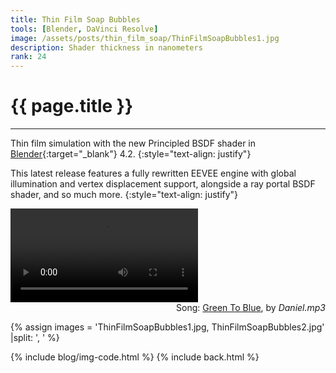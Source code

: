 ```yaml
---
title: Thin Film Soap Bubbles
tools: [Blender, DaVinci Resolve]
image: /assets/posts/thin_film_soap/ThinFilmSoapBubbles1.jpg
description: Shader thickness in nanometers
rank: 24
---
```


# **{{ page.title }}**
<hr class="short">

Thin film simulation with the new Principled BSDF shader in [Blender](https://www.blender.org){:target="_blank"} 4.2.
{:style="text-align: justify"}

This latest release features a fully rewritten EEVEE engine with global illumination and vertex displacement support, alongside a ray portal BSDF shader, and so much more.
{:style="text-align: justify"}

<video class="img-style" controls loop>
    <source src="/assets/posts/thin_film_soap/ThinFilmSoapBubbles.mp4" type="video/mp4">
</video>

<div style="text-align: right">
    Song: <a href="https://soundcloud.com/danielmp3-music/green-to-blue" target="_blank">Green To Blue</a>, by <i>Daniel.mp3</i>
</div>

{% assign images = 'ThinFilmSoapBubbles1.jpg, ThinFilmSoapBubbles2.jpg' |split: ', ' %}

{% include blog/img-code.html %}
{% include back.html %}